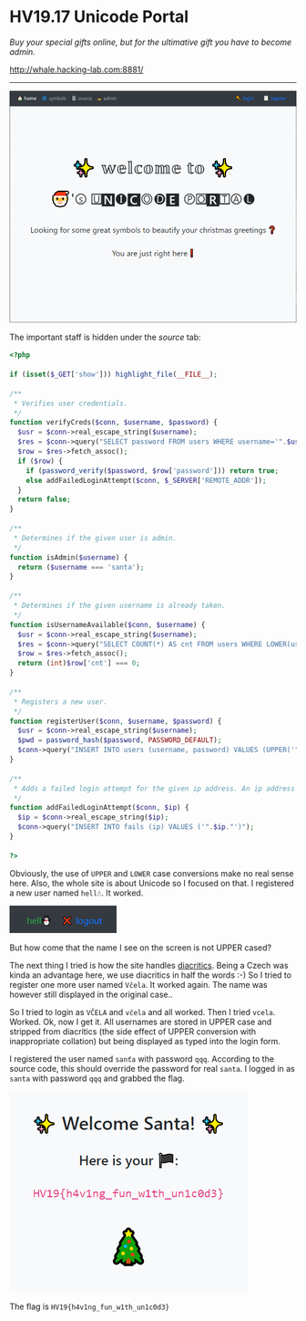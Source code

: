 # HV19.17 Unicode Portal

_Buy your special gifts online, but for the ultimative gift you have to become admin._

http://whale.hacking-lab.com:8881/

---

![](portal.png)

The important staff is hidden under the _source_ tab:
```php
<?php

if (isset($_GET['show'])) highlight_file(__FILE__);

/**
 * Verifies user credentials.
 */
function verifyCreds($conn, $username, $password) {
  $usr = $conn->real_escape_string($username);
  $res = $conn->query("SELECT password FROM users WHERE username='".$usr."'");
  $row = $res->fetch_assoc();
  if ($row) {
    if (password_verify($password, $row['password'])) return true;
    else addFailedLoginAttempt($conn, $_SERVER['REMOTE_ADDR']);
  }
  return false;
}

/**
 * Determines if the given user is admin.
 */
function isAdmin($username) {
  return ($username === 'santa');
}

/**
 * Determines if the given username is already taken.
 */
function isUsernameAvailable($conn, $username) {
  $usr = $conn->real_escape_string($username);
  $res = $conn->query("SELECT COUNT(*) AS cnt FROM users WHERE LOWER(username) = BINARY LOWER('".$usr."')");
  $row = $res->fetch_assoc();
  return (int)$row['cnt'] === 0;
}

/**
 * Registers a new user.
 */
function registerUser($conn, $username, $password) {
  $usr = $conn->real_escape_string($username);
  $pwd = password_hash($password, PASSWORD_DEFAULT);
  $conn->query("INSERT INTO users (username, password) VALUES (UPPER('".$usr."'),'".$pwd."') ON DUPLICATE KEY UPDATE password='".$pwd."'");
}

/**
 * Adds a failed login attempt for the given ip address. An ip address gets blacklisted for 15 minutes if there are more than 3 failed login attempts.
 */
function addFailedLoginAttempt($conn, $ip) {
  $ip = $conn->real_escape_string($ip);
  $conn->query("INSERT INTO fails (ip) VALUES ('".$ip."')");
}

?>
```

Obviously, the use of `UPPER` and `LOWER` case conversions make no real sense here. Also, the whole
site is about Unicode so I focused on that. I registered a new user named `hell☃`.  It worked.

![](snowman.png)

But how come that the name I see on the screen is not UPPER cased?

The next thing I tried is how the site handles [diacritics](https://en.wikipedia.org/wiki/Diacritic).
Being a Czech was kinda an advantage here, we use diacritics in half the words :-) So I tried
to register one more user named `Včela`. It worked again. The name was however still displayed
in the original case..

So I tried to login as `VČELA` and `včela` and all worked. Then I tried `vcela`. Worked. Ok, now I
get it. All usernames are stored in UPPER case and stripped from diacritics (the side
effect of UPPER conversion with inappropriate collation) but being displayed as typed into the login
form.

I registered the user named `sanťa` with password `qqq`. According to the source code, this should
override the password for real `santa`. I logged in as `santa` with password `qqq` and grabbed
the flag.

![](solved.png)

The flag is `HV19{h4v1ng_fun_w1th_un1c0d3}`